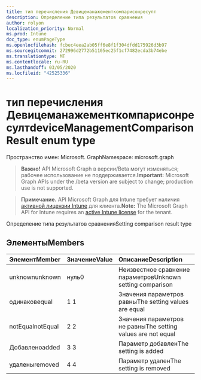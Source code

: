 ```yaml
---
title: тип перечисления Девицеманажементкомпарисонресулт
description: Определение типа результатов сравнения
author: rolyon
localization_priority: Normal
ms.prod: Intune
doc_type: enumPageType
ms.openlocfilehash: fcbec4eea2ab05ff6e8f1f304dfdd175926d3b97
ms.sourcegitcommit: 272996d2772b51105ec25f1cf7482ecda3b74ebe
ms.translationtype: MT
ms.contentlocale: ru-RU
ms.lasthandoff: 03/05/2020
ms.locfileid: "42525336"
---
```

# <a name="devicemanagementcomparisonresult-enum-type"></a><span data-ttu-id="0c487-103">тип перечисления Девицеманажементкомпарисонресулт</span><span class="sxs-lookup"><span data-stu-id="0c487-103">deviceManagementComparisonResult enum type</span></span>

<span data-ttu-id="0c487-104">Пространство имен: Microsoft. Graph</span><span class="sxs-lookup"><span data-stu-id="0c487-104">Namespace: microsoft.graph</span></span>

> <span data-ttu-id="0c487-105">**Важно!** API Microsoft Graph в версии/Beta могут изменяться; рабочее использование не поддерживается.</span><span class="sxs-lookup"><span data-stu-id="0c487-105">**Important:** Microsoft Graph APIs under the /beta version are subject to change; production use is not supported.</span></span>

> <span data-ttu-id="0c487-106">**Примечание.** API Microsoft Graph для Intune требует наличия [активной лицензии Intune](https://go.microsoft.com/fwlink/?linkid=839381) для клиента.</span><span class="sxs-lookup"><span data-stu-id="0c487-106">**Note:** The Microsoft Graph API for Intune requires an [active Intune license](https://go.microsoft.com/fwlink/?linkid=839381) for the tenant.</span></span>

<span data-ttu-id="0c487-107">Определение типа результатов сравнения</span><span class="sxs-lookup"><span data-stu-id="0c487-107">Setting comparison result type</span></span>

## <a name="members"></a><span data-ttu-id="0c487-108">Элементы</span><span class="sxs-lookup"><span data-stu-id="0c487-108">Members</span></span>
|<span data-ttu-id="0c487-109">Элемент</span><span class="sxs-lookup"><span data-stu-id="0c487-109">Member</span></span>|<span data-ttu-id="0c487-110">Значение</span><span class="sxs-lookup"><span data-stu-id="0c487-110">Value</span></span>|<span data-ttu-id="0c487-111">Описание</span><span class="sxs-lookup"><span data-stu-id="0c487-111">Description</span></span>|
|:---|:---|:---|
|<span data-ttu-id="0c487-112">unknown</span><span class="sxs-lookup"><span data-stu-id="0c487-112">unknown</span></span>|<span data-ttu-id="0c487-113">нуль</span><span class="sxs-lookup"><span data-stu-id="0c487-113">0</span></span>|<span data-ttu-id="0c487-114">Неизвестное сравнение параметров</span><span class="sxs-lookup"><span data-stu-id="0c487-114">Unknown setting comparison</span></span>|
|<span data-ttu-id="0c487-115">одинаков</span><span class="sxs-lookup"><span data-stu-id="0c487-115">equal</span></span>|<span data-ttu-id="0c487-116">1 </span><span class="sxs-lookup"><span data-stu-id="0c487-116">1</span></span>|<span data-ttu-id="0c487-117">Значения параметров равны</span><span class="sxs-lookup"><span data-stu-id="0c487-117">The setting values are equal</span></span>|
|<span data-ttu-id="0c487-118">notEqual</span><span class="sxs-lookup"><span data-stu-id="0c487-118">notEqual</span></span>|<span data-ttu-id="0c487-119">2 </span><span class="sxs-lookup"><span data-stu-id="0c487-119">2</span></span>|<span data-ttu-id="0c487-120">Значения параметров не равны</span><span class="sxs-lookup"><span data-stu-id="0c487-120">The setting values are not equal</span></span>|
|<span data-ttu-id="0c487-121">Добавлено</span><span class="sxs-lookup"><span data-stu-id="0c487-121">added</span></span>|<span data-ttu-id="0c487-122">3 </span><span class="sxs-lookup"><span data-stu-id="0c487-122">3</span></span>|<span data-ttu-id="0c487-123">Параметр добавлен</span><span class="sxs-lookup"><span data-stu-id="0c487-123">The setting is added</span></span>|
|<span data-ttu-id="0c487-124">удалены</span><span class="sxs-lookup"><span data-stu-id="0c487-124">removed</span></span>|<span data-ttu-id="0c487-125">4 </span><span class="sxs-lookup"><span data-stu-id="0c487-125">4</span></span>|<span data-ttu-id="0c487-126">Параметр удален</span><span class="sxs-lookup"><span data-stu-id="0c487-126">The setting is removed</span></span>|



